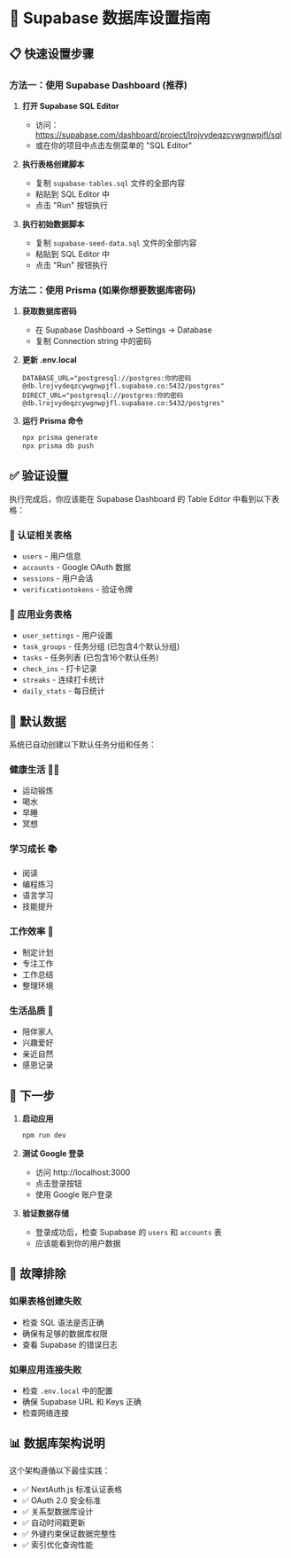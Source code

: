 # 🚀 Supabase 数据库设置指南

## 📋 快速设置步骤

### 方法一：使用 Supabase Dashboard (推荐)

1. **打开 Supabase SQL Editor**
   - 访问：https://supabase.com/dashboard/project/lrojvydeqzcywgnwpjfl/sql
   - 或在你的项目中点击左侧菜单的 "SQL Editor"

2. **执行表格创建脚本**
   - 复制 `supabase-tables.sql` 文件的全部内容
   - 粘贴到 SQL Editor 中
   - 点击 "Run" 按钮执行

3. **执行初始数据脚本**
   - 复制 `supabase-seed-data.sql` 文件的全部内容
   - 粘贴到 SQL Editor 中
   - 点击 "Run" 按钮执行

### 方法二：使用 Prisma (如果你想要数据库密码)

1. **获取数据库密码**
   - 在 Supabase Dashboard -> Settings -> Database
   - 复制 Connection string 中的密码

2. **更新 .env.local**
   ```env
   DATABASE_URL="postgresql://postgres:你的密码@db.lrojvydeqzcywgnwpjfl.supabase.co:5432/postgres"
   DIRECT_URL="postgresql://postgres:你的密码@db.lrojvydeqzcywgnwpjfl.supabase.co:5432/postgres"
   ```

3. **运行 Prisma 命令**
   ```bash
   npx prisma generate
   npx prisma db push
   ```

## ✅ 验证设置

执行完成后，你应该能在 Supabase Dashboard 的 Table Editor 中看到以下表格：

### 🔐 认证相关表格
- `users` - 用户信息
- `accounts` - Google OAuth 数据
- `sessions` - 用户会话
- `verificationtokens` - 验证令牌

### 📱 应用业务表格
- `user_settings` - 用户设置
- `task_groups` - 任务分组 (已包含4个默认分组)
- `tasks` - 任务列表 (已包含16个默认任务)
- `check_ins` - 打卡记录
- `streaks` - 连续打卡统计
- `daily_stats` - 每日统计

## 🎯 默认数据

系统已自动创建以下默认任务分组和任务：

### 健康生活 🏃‍♂️
- 运动锻炼
- 喝水
- 早睡
- 冥想

### 学习成长 📚
- 阅读
- 编程练习
- 语言学习
- 技能提升

### 工作效率 💼
- 制定计划
- 专注工作
- 工作总结
- 整理环境

### 生活品质 🌟
- 陪伴家人
- 兴趣爱好
- 亲近自然
- 感恩记录

## 🚀 下一步

1. **启动应用**
   ```bash
   npm run dev
   ```

2. **测试 Google 登录**
   - 访问 http://localhost:3000
   - 点击登录按钮
   - 使用 Google 账户登录

3. **验证数据存储**
   - 登录成功后，检查 Supabase 的 `users` 和 `accounts` 表
   - 应该能看到你的用户数据

## 🐛 故障排除

### 如果表格创建失败
- 检查 SQL 语法是否正确
- 确保有足够的数据库权限
- 查看 Supabase 的错误日志

### 如果应用连接失败
- 检查 `.env.local` 中的配置
- 确保 Supabase URL 和 Keys 正确
- 检查网络连接

## 📊 数据库架构说明

这个架构遵循以下最佳实践：
- ✅ NextAuth.js 标准认证表格
- ✅ OAuth 2.0 安全标准
- ✅ 关系型数据库设计
- ✅ 自动时间戳更新
- ✅ 外键约束保证数据完整性
- ✅ 索引优化查询性能
